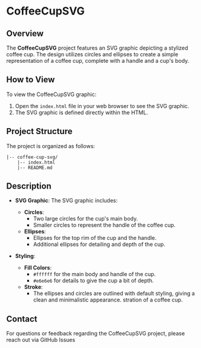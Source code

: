 
# CoffeeCupSVG

## Overview

The **CoffeeCupSVG** project features an SVG graphic depicting a stylized coffee cup. The design utilizes circles and ellipses to create a simple representation of a coffee cup, complete with a handle and a cup's body.

## How to View

To view the CoffeeCupSVG graphic:

1. Open the `index.html` file in your web browser to see the SVG graphic.
2. The SVG graphic is defined directly within the HTML.

## Project Structure

The project is organized as follows:

    |-- coffee-cup-svg/
        |-- index.html
        |-- README.md

## Description

- **SVG Graphic**: The SVG graphic includes:
  - **Circles**:
    - Two large circles for the cup's main body.
    - Smaller circles to represent the handle of the coffee cup.
  - **Ellipses**:
    - Ellipses for the top rim of the cup and the handle.
    - Additional ellipses for detailing and depth of the cup.

- **Styling**:
  - **Fill Colors**:
    - `#ffffff` for the main body and handle of the cup.
    - `#e6e6e6` for details to give the cup a bit of depth.
  - **Stroke**: 
    - The ellipses and circles are outlined with default styling, giving a clean and minimalistic appearance.
stration of a coffee cup.

## Contact

For questions or feedback regarding the CoffeeCupSVG project, please reach out via GitHub Issues 